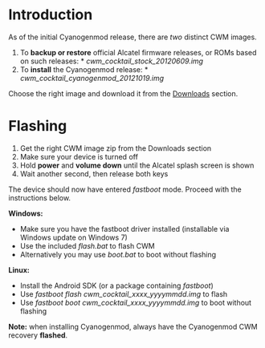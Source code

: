# Introduction #
As of the initial Cyanogenmod release, there are _two_ distinct CWM images.

  1. To **backup or restore** official Alcatel firmware releases, or ROMs based on such releases:
    * _cwm\_cocktail\_stock\_20120609.img_
  1. To **install** the Cyanogenmod release:
    * _cwm\_cocktail\_cyanogenmod\_20121019.img_

Choose the right image and download it from the [Downloads](https://code.google.com/p/ot995-cyanogenmod/downloads/list) section.

# Flashing #
  1. Get the right CWM image zip from the Downloads section
  1. Make sure your device is turned off
  1. Hold **power** and **volume down** until the Alcatel splash screen is shown
  1. Wait another second, then release both keys

The device should now have entered _fastboot_ mode. Proceed with the instructions below.

**Windows:**
  * Make sure you have the fastboot driver installed (installable via Windows update on Windows 7)
  * Use the included _flash.bat_ to flash CWM
  * Alternatively you may use _boot.bat_ to boot without flashing

**Linux:**
  * Install the Android SDK (or a package containing _fastboot_)
  * Use _fastboot flash cwm\_cocktail\_xxxx\_yyyymmdd.img_ to flash
  * Use _fastboot boot cwm\_cocktail\_xxxx\_yyyymmdd.img_ to boot without flashing

**Note:** when installing Cyanogenmod, always have the Cyanogenmod CWM recovery **flashed**.